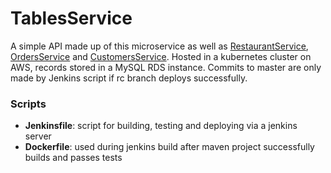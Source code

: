 # TablesService

A simple API made up of this microservice as well as [RestaurantService](https://github.com/bconnelly/RestaurantService), [OrdersService](https://github.com/bconnelly/OrdersService) and [CustomersService](https://github.com/bconnelly/CustomersService). Hosted in a kubernetes cluster on AWS, records stored in a MySQL RDS instance. Commits to master are only made by Jenkins script if rc branch deploys successfully.

### Scripts
- __Jenkinsfile__: script for building, testing and deploying via a jenkins server
- __Dockerfile__: used during jenkins build after maven project successfully builds and passes tests